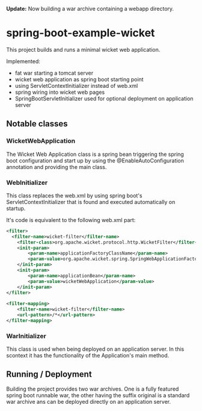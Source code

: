 **Update:** Now building a war archive containing a webapp directory.

spring-boot-example-wicket
==========================

This project builds and runs a minimal wicket web application.

Implemented:
* fat war starting a tomcat server
* wicket web application as spring boot starting point
* using ServletContextInitializer instead of web.xml
* spring wiring into wicket web pages
* SpringBootServletInitializer used for optional deployment on application server

## Notable classes

### WicketWebApplication

The Wicket Web Application class is a spring bean triggering the spring boot configuration and start up by using the @EnableAutoConfiguration annotation and providing the main class.

### WebInitializer

This class replaces the web.xml by using spring boot's ServletContextInitializer that is found and executed automatically on startup.

It's code is equivalent to the following web.xml part:
```xml
<filter>
  <filter-name>wicket-filter</filter-name>
	<filter-class>org.apache.wicket.protocol.http.WicketFilter</filter-class>
    <init-param>
        <param-name>applicationFactoryClassName</param-name>
        <param-value>org.apache.wicket.spring.SpringWebApplicationFactory</param-value>
    </init-param>
    <init-param>
        <param-name>applicationBean</param-name>
        <param-value>wicketWebApplication</param-value>
    </init-param>
</filter>
 
<filter-mapping>
	<filter-name>wicket-filter</filter-name>
	<url-pattern>/*</url-pattern>
</filter-mapping>
```
### WarInitializer

This class is used when being deployed on an application server. In this scontext it has the functionality of the Application's main method. 

## Running / Deployment

Building the project provides two war archives. One is a fully featured spring boot runnable war, the other having the suffix original is a standard war archive ans can be deployed directly on an application server.
